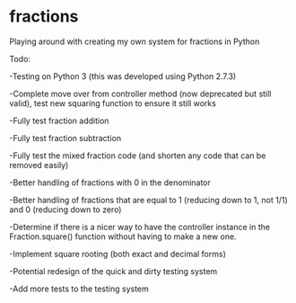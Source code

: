 # fractions
Playing around with creating my own system for fractions in Python

Todo:

-Testing on Python 3 (this was developed using Python 2.7.3)

-Complete move over from controller method (now deprecated but still valid), test new squaring function to ensure it still works

-Fully test fraction addition

-Fully test fraction subtraction

-Fully test the mixed fraction code (and shorten any code that can be removed easily)

-Better handling of fractions with 0 in the denominator

-Better handling of fractions that are equal to 1 (reducing down to 1, not 1/1) and 0 (reducing down to zero)

-Determine if there is a nicer way to have the controller instance in the Fraction.square() function without having to make a new one.

-Implement square rooting (both exact and decimal forms)

-Potential redesign of the quick and dirty testing system

-Add more tests to the testing system
